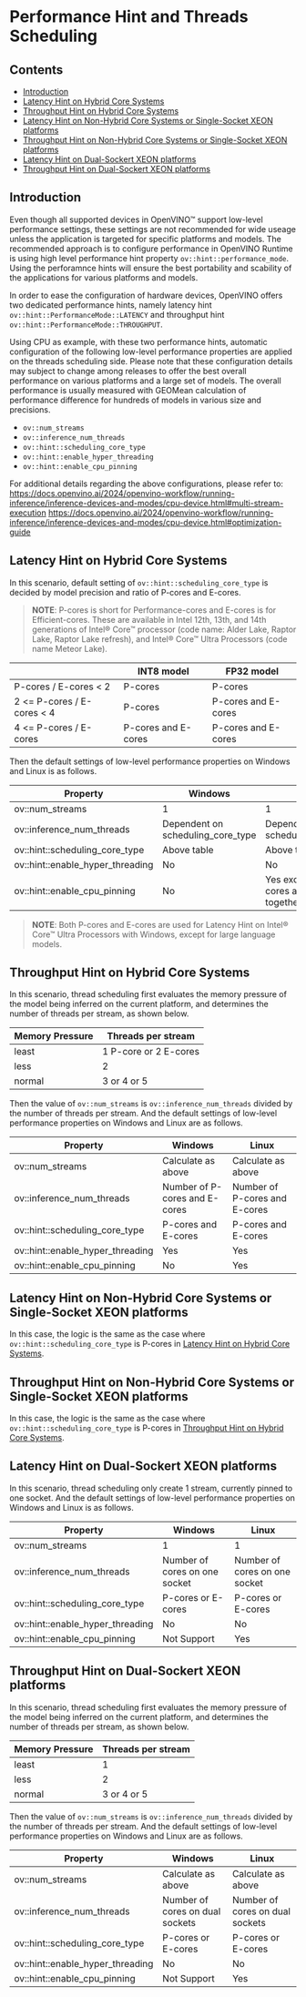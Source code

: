 # Performance Hint and Threads Scheduling 

## Contents
- [Introduction](#introduction)
- [Latency Hint on Hybrid Core Systems](#latency-hint-on-hybrid-core-systems)
- [Throughput Hint on Hybrid Core Systems](#throughput-hint-on-hybrid-core-systems)
- [Latency Hint on Non-Hybrid Core Systems or Single-Socket XEON platforms](#latency-hint-on-non-hybrid-core-systems-or-single-socket-xeon-platforms)
- [Throughput Hint on Non-Hybrid Core Systems or Single-Socket XEON platforms](#throughput-hint-on-non-hybrid-core-systems-or-single-socket-xeon-platforms)
- [Latency Hint on Dual-Sockert XEON platforms](#latency-hint-on-dual-sockert-xeon-platforms)
- [Throughput Hint on Dual-Sockert XEON platforms](#throughput-hint-on-dual-sockert-xeon-platforms)

## Introduction

Even though all supported devices in OpenVINO™ support low-level performance settings, these settings are not recommended for wide useage unless the application is targeted for specific platforms and models. The recommended approach is to configure performance in OpenVINO Runtime is using high level performance hint property `ov::hint::performance_mode`. Using the perforamnce hints will ensure the best portability and scability of the applications for various platforms and models.

In order to ease the configuration of hardware devices, OpenVINO offers two dedicated performance hints, namely latency hint `ov::hint::PerformanceMode::LATENCY` and throughput hint `ov::hint::PerformanceMode::THROUGHPUT`.

Using CPU as example, with these two performance hints, automatic configuration of the following low-level performance properties are applied on the threads scheduling side. Please note that these configuration details may subject to change among releases to offer the best overall performance on various platforms and a large set of models. The overall performance is usually measured with GEOMean calculation of performance difference for hundreds of models in various size and precisions.  
- `ov::num_streams`
- `ov::inference_num_threads`
- `ov::hint::scheduling_core_type`
- `ov::hint::enable_hyper_threading`
- `ov::hint::enable_cpu_pinning`

For additional details regarding the above configurations, please refer to:
https://docs.openvino.ai/2024/openvino-workflow/running-inference/inference-devices-and-modes/cpu-device.html#multi-stream-execution
https://docs.openvino.ai/2024/openvino-workflow/running-inference/inference-devices-and-modes/cpu-device.html#optimization-guide

## Latency Hint on Hybrid Core Systems

In this scenario, default setting of `ov::hint::scheduling_core_type` is decided by model precision and ratio of P-cores and E-cores.

> **NOTE**: P-cores is short for Performance-cores and E-cores is for Efficient-cores. These are available in Intel 12th, 13th, and 14th generations of Intel® Core™ processor (code name: Alder Lake, Raptor Lake, Raptor Lake refresh), and Intel® Core™ Ultra Processors (code name Meteor Lake). 

|                            | INT8 model          | FP32 model          |
| -------------------------- | ------------------- | ------------------- |
| P-cores / E-cores < 2      | P-cores             | P-cores             |
| 2 <= P-cores / E-cores < 4 | P-cores             | P-cores and E-cores |
| 4 <= P-cores / E-cores     | P-cores and E-cores | P-cores and E-cores |

Then the default settings of low-level performance properties on Windows and Linux is as follows.

| Property                         | Windows                           | Linux                                         |
| -------------------------------- | --------------------------------- | --------------------------------------------- |
| ov::num_streams                  | 1                                 | 1                                             |
| ov::inference_num_threads        | Dependent on scheduling_core_type | Dependent on scheduling_core_type             |
| ov::hint::scheduling_core_type   | Above table                       | Above table                                   |
| ov::hint::enable_hyper_threading | No                                | No                                            |
| ov::hint::enable_cpu_pinning     | No                                | Yes except using P-cores and E-cores together |

> **NOTE**: Both P-cores and E-cores are used for Latency Hint on Intel® Core™ Ultra Processors with Windows, except for large language models.

## Throughput Hint on Hybrid Core Systems

In this scenario, thread scheduling first evaluates the memory pressure of the model being inferred on the current platform, and determines the number of threads per stream, as shown below.

| Memory Pressure | Threads per stream    |
| --------------- | --------------------- |
| least           | 1 P-core or 2 E-cores |
| less            | 2                     |
| normal          | 3 or 4 or 5           |

Then the value of `ov::num_streams` is `ov::inference_num_threads` divided by the number of threads per stream. And the default settings of low-level performance properties on Windows and Linux are as follows.

| Property                         | Windows                       | Linux                         |
| -------------------------------- | ----------------------------- | ----------------------------- |
| ov::num_streams                  | Calculate as above            | Calculate as above            |
| ov::inference_num_threads        | Number of P-cores and E-cores | Number of P-cores and E-cores |
| ov::hint::scheduling_core_type   | P-cores and E-cores           | P-cores and E-cores           |
| ov::hint::enable_hyper_threading | Yes                           | Yes                           |
| ov::hint::enable_cpu_pinning     | No                            | Yes                           |

## Latency Hint on Non-Hybrid Core Systems or Single-Socket XEON platforms

In this case, the logic is the same as the case where `ov::hint::scheduling_core_type` is P-cores in [Latency Hint on Hybrid Core Systems](#latency-hint-on-hybrid-core-systems).

## Throughput Hint on Non-Hybrid Core Systems or Single-Socket XEON platforms

In this case, the logic is the same as the case where `ov::hint::scheduling_core_type` is P-cores in [Throughput Hint on Hybrid Core Systems](#throughput-hint-on-hybrid-core-systems).

## Latency Hint on Dual-Sockert XEON platforms

In this scenario, thread scheduling only create 1 stream, currently pinned to one socket. And the default settings of low-level performance properties on Windows and Linux is as follows.

| Property                         | Windows                       | Linux                         |
| -------------------------------- | ----------------------------- | ----------------------------- |
| ov::num_streams                  | 1                             | 1                             |
| ov::inference_num_threads        | Number of cores on one socket | Number of cores on one socket |
| ov::hint::scheduling_core_type   | P-cores or E-cores            | P-cores or E-cores            |
| ov::hint::enable_hyper_threading | No                            | No                            |
| ov::hint::enable_cpu_pinning     | Not Support                   | Yes                           |

## Throughput Hint on Dual-Sockert XEON platforms

In this scenario, thread scheduling first evaluates the memory pressure of the model being inferred on the current platform, and determines the number of threads per stream, as shown below.

| Memory Pressure | Threads per stream |
| --------------- | ------------------ |
| least           | 1                  |
| less            | 2                  |
| normal          | 3 or 4 or 5        |

Then the value of `ov::num_streams` is `ov::inference_num_threads` divided by the number of threads per stream. And the default settings of low-level performance properties on Windows and Linux are as follows.

| Property                         | Windows                         | Linux                           |
| -------------------------------- | ------------------------------- | ------------------------------- |
| ov::num_streams                  | Calculate as above              | Calculate as above              |
| ov::inference_num_threads        | Number of cores on dual sockets | Number of cores on dual sockets |
| ov::hint::scheduling_core_type   | P-cores or E-cores              | P-cores or E-cores              |
| ov::hint::enable_hyper_threading | No                              | No                              |
| ov::hint::enable_cpu_pinning     | Not Support                     | Yes                             |
